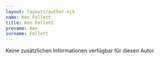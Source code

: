 ```yaml
---
layout: layouts/author.njk
name: Ken Follett
title: Ken Follett
prename: Ken
surname: Follett
---
```

Keine zusätzlichen Informationen verfügbar für diesen Autor.
